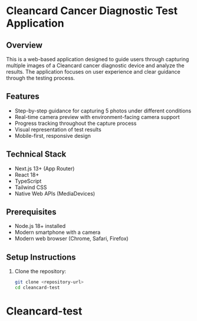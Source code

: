 # Cleancard Cancer Diagnostic Test Application

## Overview

This is a web-based application designed to guide users through capturing multiple images of a Cleancard cancer diagnostic device and analyze the results. The application focuses on user experience and clear guidance through the testing process.

## Features

- Step-by-step guidance for capturing 5 photos under different conditions
- Real-time camera preview with environment-facing camera support
- Progress tracking throughout the capture process
- Visual representation of test results
- Mobile-first, responsive design

## Technical Stack

- Next.js 13+ (App Router)
- React 18+
- TypeScript
- Tailwind CSS
- Native Web APIs (MediaDevices)

## Prerequisites

- Node.js 18+ installed
- Modern smartphone with a camera
- Modern web browser (Chrome, Safari, Firefox)

## Setup Instructions

1. Clone the repository:
   ```bash
   git clone <repository-url>
   cd cleancard-test
   ```
# Cleancard-test
